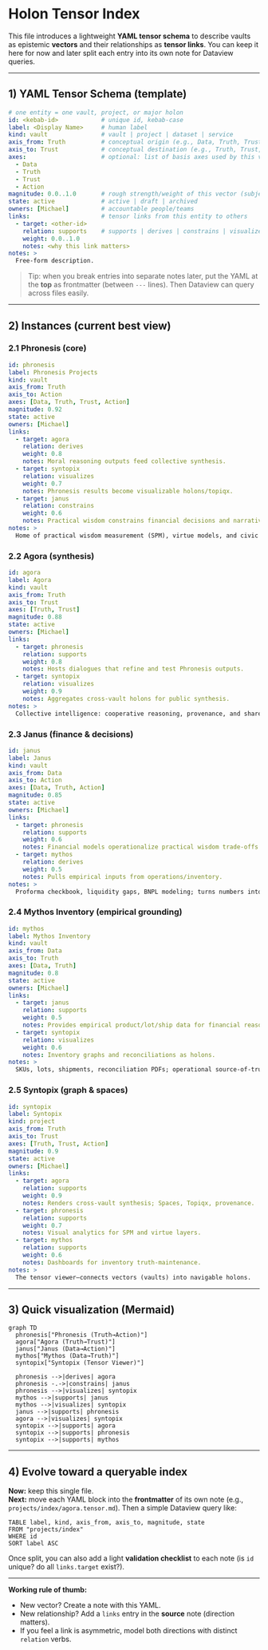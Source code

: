 # Holon Tensor Index

This file introduces a lightweight **YAML tensor schema** to describe vaults as epistemic **vectors** and their relationships as **tensor links**. You can keep it here for now and later split each entry into its own note for Dataview queries.

---

## 1) YAML Tensor Schema (template)

```yaml
# one entity = one vault, project, or major holon
id: <kebab-id>            # unique id, kebab-case
label: <Display Name>     # human label
kind: vault               # vault | project | dataset | service
axis_from: Truth          # conceptual origin (e.g., Data, Truth, Trust, Action)
axis_to: Trust            # conceptual destination (e.g., Truth, Trust, Action, Praxis)
axes:                     # optional: list of basis axes used by this vector
  - Data
  - Truth
  - Trust
  - Action
magnitude: 0.0..1.0       # rough strength/weight of this vector (subjective)
state: active             # active | draft | archived
owners: [Michael]         # accountable people/teams
links:                    # tensor links from this entity to others
  - target: <other-id>
    relation: supports    # supports | derives | constrains | visualizes | finances | operationalizes
    weight: 0.0..1.0
    notes: <why this link matters>
notes: >
  Free-form description.
```

> Tip: when you break entries into separate notes later, put the YAML at the **top** as frontmatter (between `---` lines). Then Dataview can query across files easily.

---

## 2) Instances (current best view)

### 2.1 Phronesis (core)
```yaml
id: phronesis
label: Phronesis Projects
kind: vault
axis_from: Truth
axis_to: Action
axes: [Data, Truth, Trust, Action]
magnitude: 0.92
state: active
owners: [Michael]
links:
  - target: agora
    relation: derives
    weight: 0.8
    notes: Moral reasoning outputs feed collective synthesis.
  - target: syntopix
    relation: visualizes
    weight: 0.7
    notes: Phronesis results become visualizable holons/topiqx.
  - target: janus
    relation: constrains
    weight: 0.6
    notes: Practical wisdom constrains financial decisions and narratives.
notes: >
  Home of practical wisdom measurement (SPM), virtue models, and civic praxis.
```

### 2.2 Agora (synthesis)
```yaml
id: agora
label: Agora
kind: vault
axis_from: Truth
axis_to: Trust
axes: [Truth, Trust]
magnitude: 0.88
state: active
owners: [Michael]
links:
  - target: phronesis
    relation: supports
    weight: 0.8
    notes: Hosts dialogues that refine and test Phronesis outputs.
  - target: syntopix
    relation: visualizes
    weight: 0.9
    notes: Aggregates cross-vault holons for public synthesis.
notes: >
  Collective intelligence: cooperative reasoning, provenance, and shareable tools.
```

### 2.3 Janus (finance & decisions)
```yaml
id: janus
label: Janus
kind: vault
axis_from: Data
axis_to: Action
axes: [Data, Truth, Action]
magnitude: 0.85
state: active
owners: [Michael]
links:
  - target: phronesis
    relation: supports
    weight: 0.6
    notes: Financial models operationalize practical wisdom trade-offs.
  - target: mythos
    relation: derives
    weight: 0.5
    notes: Pulls empirical inputs from operations/inventory.
notes: >
  Proforma checkbook, liquidity gaps, BNPL modeling; turns numbers into choices.
```

### 2.4 Mythos Inventory (empirical grounding)
```yaml
id: mythos
label: Mythos Inventory
kind: vault
axis_from: Data
axis_to: Truth
axes: [Data, Truth]
magnitude: 0.8
state: active
owners: [Michael]
links:
  - target: janus
    relation: supports
    weight: 0.5
    notes: Provides empirical product/lot/ship data for financial reasoning.
  - target: syntopix
    relation: visualizes
    weight: 0.6
    notes: Inventory graphs and reconciliations as holons.
notes: >
  SKUs, lots, shipments, reconciliation PDFs; operational source-of-truth.
```

### 2.5 Syntopix (graph & spaces)
```yaml
id: syntopix
label: Syntopix
kind: project
axis_from: Truth
axis_to: Trust
axes: [Truth, Trust, Action]
magnitude: 0.9
state: active
owners: [Michael]
links:
  - target: agora
    relation: supports
    weight: 0.9
    notes: Renders cross-vault synthesis; Spaces, Topiqx, provenance.
  - target: phronesis
    relation: supports
    weight: 0.7
    notes: Visual analytics for SPM and virtue layers.
  - target: mythos
    relation: supports
    weight: 0.6
    notes: Dashboards for inventory truth-maintenance.
notes: >
  The tensor viewer—connects vectors (vaults) into navigable holons.
```

---

## 3) Quick visualization (Mermaid)

```mermaid
graph TD
  phronesis["Phronesis (Truth→Action)"]
  agora["Agora (Truth→Trust)"]
  janus["Janus (Data→Action)"]
  mythos["Mythos (Data→Truth)"]
  syntopix["Syntopix (Tensor Viewer)"]

  phronesis -->|derives| agora
  phronesis -.->|constrains| janus
  phronesis -->|visualizes| syntopix
  mythos -->|supports| janus
  mythos -->|visualizes| syntopix
  janus -->|supports| phronesis
  agora -->|visualizes| syntopix
  syntopix -->|supports| agora
  syntopix -->|supports| phronesis
  syntopix -->|supports| mythos
```

---

## 4) Evolve toward a queryable index

**Now:** keep this single file.  
**Next:** move each YAML block into the **frontmatter** of its own note (e.g., `projects/index/agora.tensor.md`). Then a simple Dataview query like:

```dataview
TABLE label, kind, axis_from, axis_to, magnitude, state
FROM "projects/index"
WHERE id
SORT label ASC
```

Once split, you can also add a light **validation checklist** to each note (is `id` unique? do all `links.target` exist?).

---

**Working rule of thumb:**  
- New vector? Create a note with this YAML.  
- New relationship? Add a `links` entry in the **source** note (direction matters).  
- If you feel a link is asymmetric, model both directions with distinct `relation` verbs.
